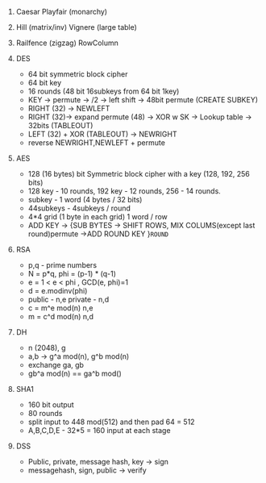 1.  Caesar
    Playfair (monarchy)

2.  Hill (matrix/inv)
    Vignere (large table)

3.  Railfence (zigzag)
    RowColumn

4.  DES
    -   64 bit symmetric block cipher
    -   64 bit key
    -   16 rounds (48 bit 16subkeys from 64 bit 1key)
    -   KEY -> permute -> /2 -> left shift -> 48bit permute (CREATE SUBKEY)
    -   RIGHT (32) -> NEWLEFT
    -   RIGHT (32)-> expand permute (48) -> XOR w SK -> Lookup table -> 32bits (TABLEOUT)
    -   LEFT (32) + XOR (TABLEOUT) -> NEWRIGHT
    -   reverse NEWRIGHT,NEWLEFT + permute

5.  AES
    -   128 (16 bytes) bit Symmetric block cipher with a key (128, 192, 256 bits)
    -   128 key - 10 rounds, 192 key - 12 rounds, 256 - 14 rounds.
    -   subkey - 1 word (4 bytes / 32 bits)
    -   44subkeys - 4subkeys / round
    -   4*4 grid (1 byte in each grid) 1 word / row
    -   ADD KEY -> {SUB BYTES -> SHIFT ROWS, MIX COLUMS(except last round)permute ->ADD ROUND KEY }`ROUND`

6.  RSA
    -   p,q - prime numbers
    -   N = p*q,   phi = (p-1) * (q-1)
    -   e = 1 < e < phi , GCD(e, phi)=1
    -   d = e.modinv(phi)
    -   public - n,e    private - n,d
    -   c = m^e mod(n)  n,e
    -   m = c^d mod(n)  n,d

7.  DH
    -   n (2048), g
    -   a,b -> g^a mod(n), g^b mod(n)
    -   exchange ga, gb
    -   gb^a mod(n) == ga^b mod()

8.  SHA1
    -   160 bit output
    -   80  rounds
    -   split input to 448 mod(512) and then pad 64 = 512
    -   A,B,C,D,E - 32*5 = 160 input at each stage

9.  DSS
    -   Public, private, message hash, key -> sign
    -   messagehash, sign, public -> verify
